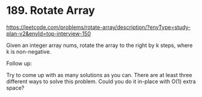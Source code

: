 # 189. Rotate Array
https://leetcode.com/problems/rotate-array/description/?envType=study-plan-v2&envId=top-interview-150

Given an integer array nums, rotate the array to the right by k steps, where k is non-negative.

Follow up:

Try to come up with as many solutions as you can. There are at least three different ways to solve this problem.
Could you do it in-place with O(1) extra space?